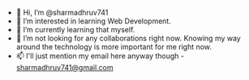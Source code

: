 - 👋 Hi, I’m @sharmadhruv741
- 👀 I’m interested in learning Web Development.
- 🌱 I’m currently learning that myself.
- 💞️ I’m not looking for any collaborations right now. Knowing my way around the technology is more important for me right now.
- 📫 I'll just mention my email here anyway though - sharmadhruv741@gmail.com

<!---
sharmadhruv741/sharmadhruv741 is a ✨ special ✨ repository because its `README.md` (this file) appears on your GitHub profile.
You can click the Preview link to take a look at your changes.
--->
